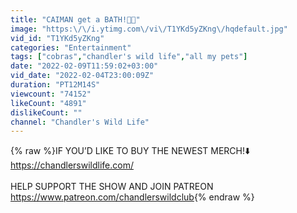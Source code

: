 ```yaml
---
title: "CAIMAN get a BATH!🐊🐊"
image: "https:\/\/i.ytimg.com\/vi\/T1YKd5yZKng\/hqdefault.jpg"
vid_id: "T1YKd5yZKng"
categories: "Entertainment"
tags: ["cobras","chandler's wild life","all my pets"]
date: "2022-02-09T11:59:02+03:00"
vid_date: "2022-02-04T23:00:09Z"
duration: "PT12M14S"
viewcount: "74152"
likeCount: "4891"
dislikeCount: ""
channel: "Chandler's Wild Life"
---
```

{% raw %}IF YOU’D LIKE TO BUY THE NEWEST MERCH!⬇️<br /><a rel="nofollow" target="blank" href="https://chandlerswildlife.com/">https://chandlerswildlife.com/</a><br /><br />HELP SUPPORT THE SHOW AND JOIN PATREON <a rel="nofollow" target="blank" href="https://www.patreon.com/chandlerswildclub">https://www.patreon.com/chandlerswildclub</a>{% endraw %}
